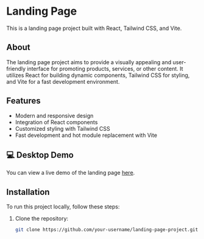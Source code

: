 # Landing Page 

This is a landing page project built with React, Tailwind CSS, and Vite. 

## About

The landing page project aims to provide a visually appealing and user-friendly interface for promoting products, services, or other content. It utilizes React for building dynamic components, Tailwind CSS for styling, and Vite for a fast development environment.

## Features

- Modern and responsive design
- Integration of React components
- Customized styling with Tailwind CSS
- Fast development and hot module replacement with Vite

## 💻 Desktop Demo

You can view a live demo of the landing page [here](#).

## Installation

To run this project locally, follow these steps:

1. Clone the repository:

   ```bash
   git clone https://github.com/your-username/landing-page-project.git
